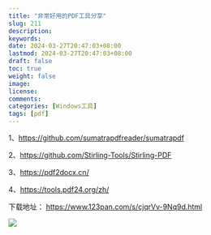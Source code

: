 ```yaml
---
title: "非常好用的PDF工具分享"
slug: 211
description: 
keywords: 
date: 2024-03-27T20:47:03+08:00
lastmod: 2024-03-27T20:47:03+08:00
draft: false
toc: true
weight: false
image: 
license: 
comments: 
categories: [Windows工具]
tags: [pdf]
---
```


1、https://github.com/sumatrapdfreader/sumatrapdf

2、https://github.com/Stirling-Tools/Stirling-PDF

3、https://pdf2docx.cn/

4、https://tools.pdf24.org/zh/

下载地址：
https://www.123pan.com/s/cjqrVv-9Nq9d.html


![](https://imgs.leshans.eu.org/docs/1711549355.png)

